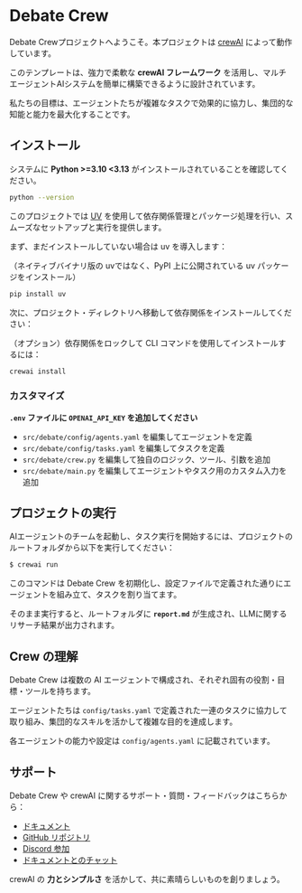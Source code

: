 # Debate Crew

Debate Crewプロジェクトへようこそ。本プロジェクトは [crewAI](https://crewai.com) によって動作しています。

このテンプレートは、強力で柔軟な **crewAI フレームワーク** を活用し、マルチエージェントAIシステムを簡単に構築できるように設計されています。

私たちの目標は、エージェントたちが複雑なタスクで効果的に協力し、集団的な知能と能力を最大化することです。

## インストール

システムに **Python >=3.10 <3.13** がインストールされていることを確認してください。

```bash
python --version
```

このプロジェクトでは [UV](https://docs.astral.sh/uv/) を使用して依存関係管理とパッケージ処理を行い、スムーズなセットアップと実行を提供します。

まず、まだインストールしていない場合は uv を導入します：

（ネイティブバイナリ版の uvではなく、PyPI 上に公開されている uv パッケージをインストール）

```bash
pip install uv
```

次に、プロジェクト・ディレクトリへ移動して依存関係をインストールしてください：

（オプション）依存関係をロックして CLI コマンドを使用してインストールするには：

```bash
crewai install
```

### カスタマイズ

**`.env` ファイルに `OPENAI_API_KEY` を追加してください**

* `src/debate/config/agents.yaml` を編集してエージェントを定義
* `src/debate/config/tasks.yaml` を編集してタスクを定義
* `src/debate/crew.py` を編集して独自のロジック、ツール、引数を追加
* `src/debate/main.py` を編集してエージェントやタスク用のカスタム入力を追加

## プロジェクトの実行

AIエージェントのチームを起動し、タスク実行を開始するには、プロジェクトのルートフォルダから以下を実行してください：

```bash
$ crewai run
```

このコマンドは Debate Crew を初期化し、設定ファイルで定義された通りにエージェントを組み立て、タスクを割り当てます。

そのまま実行すると、ルートフォルダに **`report.md`** が生成され、LLMに関するリサーチ結果が出力されます。

## Crew の理解

Debate Crew は複数の AI エージェントで構成され、それぞれ固有の役割・目標・ツールを持ちます。

エージェントたちは `config/tasks.yaml` で定義された一連のタスクに協力して取り組み、集団的なスキルを活かして複雑な目的を達成します。

各エージェントの能力や設定は `config/agents.yaml` に記載されています。

## サポート

Debate Crew や crewAI に関するサポート・質問・フィードバックはこちらから：

- [ドキュメント](https://docs.crewai.com)
- [GitHub リポジトリ](https://github.com/joaomdmoura/crewai)
- [Discord 参加](https://discord.com/invite/X4JWnZnxPb)
- [ドキュメントとのチャット](https://chatg.pt/DWjSBZn)

crewAI の **力とシンプルさ** を活かして、共に素晴らしいものを創りましょう。

